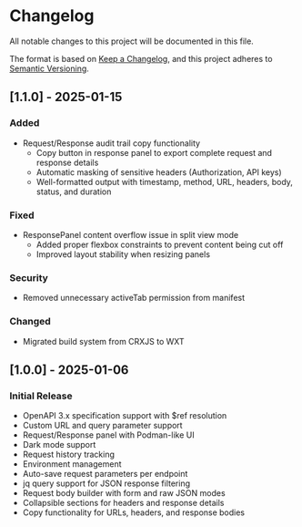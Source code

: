 # Changelog

All notable changes to this project will be documented in this file.

The format is based on [Keep a Changelog](https://keepachangelog.com/en/1.0.0/),
and this project adheres to [Semantic Versioning](https://semver.org/spec/v2.0.0.html).

## [1.1.0] - 2025-01-15

### Added

- Request/Response audit trail copy functionality
  - Copy button in response panel to export complete request and response details
  - Automatic masking of sensitive headers (Authorization, API keys)
  - Well-formatted output with timestamp, method, URL, headers, body, status, and duration

### Fixed

- ResponsePanel content overflow issue in split view mode
  - Added proper flexbox constraints to prevent content being cut off
  - Improved layout stability when resizing panels

### Security

- Removed unnecessary activeTab permission from manifest

### Changed

- Migrated build system from CRXJS to WXT

## [1.0.0] - 2025-01-06

### Initial Release

- OpenAPI 3.x specification support with $ref resolution
- Custom URL and query parameter support
- Request/Response panel with Podman-like UI
- Dark mode support
- Request history tracking
- Environment management
- Auto-save request parameters per endpoint
- jq query support for JSON response filtering
- Request body builder with form and raw JSON modes
- Collapsible sections for headers and response details
- Copy functionality for URLs, headers, and response bodies
